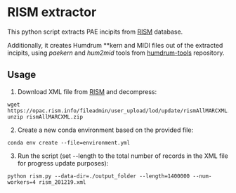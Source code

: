 # RISM extractor

This python script extracts PAE incipits from [RISM](https://opac.rism.info/) database. 

Additionally, it creates Humdrum \*\*kern and MIDI files out of the extracted incipits, using *paekern* and *hum2mid* tools from [humdrum-tools](https://github.com/humdrum-tools/humdrum-tools) repository.

## Usage
1. Download XML file from [RISM](https://opac.rism.info/main-menu-/kachelmenu/data) and decompress:
```
wget https://opac.rism.info/fileadmin/user_upload/lod/update/rismAllMARCXML.zip
unzip rismAllMARCXML.zip
```

2. Create a new conda environment based on the provided file:
```
conda env create --file=environment.yml 
```

3. Run the script (set --length to the total number of records in the XML file for progress update purposes):
```
python rism.py --data-dir=./output_folder --length=1400000 --num-workers=4 rism_201219.xml
```
